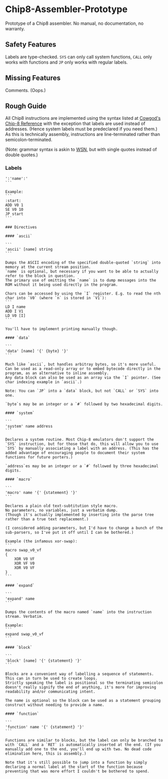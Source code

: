 # Chip8-Assembler-Prototype
Prototype of a Chip8 assembler. No manual, no documentation, no warranty.

## Safety Features

Labels are type-checked. `SYS` can only call system functions, `CALL` only works with functions and `JP` only works with regular labels.

## Missing Features

Comments. (Oops.)

## Rough Guide

All Chip8 instructions are implemented using the syntax listed at [Cowgod's Chip-8 Reference](http://devernay.free.fr/hacks/chip8/C8TECH10.HTM#3.1) with the exception that labels are used instead of addresses. (Hence system labels must be predeclared if you need them.)
As this is technically assembly, instructions are line-terminated rather than semicolon-terminated.

(Note: grammar syntax is askin to [WSN](https://en.wikipedia.org/wiki/Wirth_syntax_notation#WSN_defined_in_itself), but with single quotes instead of double quotes.)

### Labels

````
':'name':'
```

Example:
```
:start:
ADD V0 1
SE V0 10
JP start
```

### Directives

#### `ascii`

```
'ascii' [name] string
```

Dumps the ASCII encoding of the specified double-quoted `string` into memory at the current stream position.
`name` is optional, but necessary if you want to be able to actually refer to the block in question.
The primary use of omitting the `name` is to dump messages into the ROM without it being used directly in the program.

Chars can be accessed by using the `I` register. E.g. to read the nth char into `V0` (where `n` is stored in `V1`):
```
LD I name
ADD I V1
LD V0 [I]
```

You'll have to implement printing manually though.

#### `data`

```
'data' [name] '{' {byte} '}'
```

Much like `ascii`, but handles arbitray bytes, so it's more useful.
Can be used as a read-only array or to embed bytecode directly in the program, as an alternative to inline assembly.
Any data block can also be used as an array via the `I` pointer. (See char indexing example in `ascii`.)

Note: You can `JP` into a `data` block, but not `CALL` or `SYS` into one.

`byte`s may be an integer or a `#` followed by two hexadecimal digits.

#### `system`

```
'system' name address
```

Declares a system routine. Most Chip-8 emulators don't support the `SYS` instruction, but for those that do, this will allow you to use `SYS` by manually associating a label with an address. (This has the added advantage of encouraging people to document their system functions for future porters.)

`address`es may be an integer or a `#` followed by three hexadecimal digits.

#### `macro`

```
'macro' name '{' {statement} '}'
```

Declares a plain old text-subtitution style macro.
No parameters, no variables, just a verbatim dump.
(Though it's actually implemented by inserting into the parse tree rather than a true text replacement.)

(I considered adding parameters, but I'd have to change a bunch of the sub-parsers, so I've put it off until I can be bothered.)

Example (the infamous xor-swap):
```
macro swap_v0_vf
{
    XOR V0 VF
    XOR VF V0
    XOR V0 VF
}
```

#### `expand`

```
'expand' name
```

Dumps the contents of the macro named `name` into the instruction stream. Verbatim.

Example:
```
expand swap_v0_vf
```

#### `block`

```
'block' [name] '{' {statement} '}'
```

Blocks are a convenient way of labelling a sequence of statements. This can in turn be used to create loops.
Strictly speaking the label is positional so the terminating semicolon doesn't really signify the end of anything, it's more for improving readability and/or communicating intent.

The name is optional so the block can be used as a statement grouping construct without needing to provide a name.

#### `function`

```
'function' name '{' {statement} '}'
```

Functions are similar to blocks, but the label can only be branched to with `CALL` and a `RET` is automatically inserted at the end. (If you manually add one to the end, you'll end up with two. No dead code elimination here, this is assembly.)

Note that it's still possible to jump into a function by simply declaring a normal label at the start of the function because preventing that was more effort I couldn't be bothered to spend.
